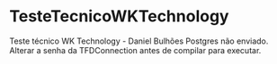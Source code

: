 # TesteTecnicoWKTechnology

Teste técnico WK Technology - Daniel Bulhões
Postgres não enviado. 
Alterar a senha da TFDConnection antes de compilar para executar.
